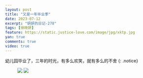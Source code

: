 ```yaml
---
layout: post
title: "又是一年毕业季"
date: 2023-07-12
excerpt: "妍妍的日记-278"
tags: [徐晓妍]
feature: https://static.justice-love.com/image/jpg/xktp.jpg
yan: true
comments: true
video: true
---
```

幼儿园毕业了，三年的时光，有多么欢笑，就有多么的不舍
{: .notice}
<figure>
    <img src="{{ site.staticUrl }}/yanyan/7.9时代毕业典礼/IMG_3537.jpg" />
    <img src="{{ site.staticUrl }}/yanyan/7.9时代毕业典礼/IMG_3552.jpg" />
</figure>
